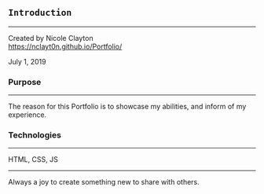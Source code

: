 ## `Introduction`
____________
Created by Nicole Clayton<br/>
https://nclayt0n.github.io/Portfolio/

July 1, 2019

### Purpose
_______
The reason for this Portfolio is to showcase my abilities, and inform of my experience.


### Technologies
___________
HTML, CSS, JS


___________
Always a joy to create something new to share with others.
